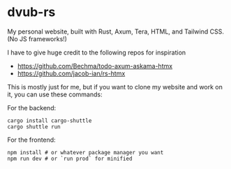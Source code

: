 # dvub-rs
My personal website, built with Rust, Axum, Tera, HTML, and Tailwind CSS. (No JS frameworks!)

I have to give huge credit to the following repos for inspiration

- https://github.com/Bechma/todo-axum-askama-htmx
- https://github.com/jacob-ian/rs-htmx

This is mostly just for me, but if you want to clone my website and work on it, you can use these commands:

For the backend:
```
cargo install cargo-shuttle
cargo shuttle run

```

For the frontend: 
```
npm install # or whatever package manager you want
npm run dev # or `run prod` for minified
```